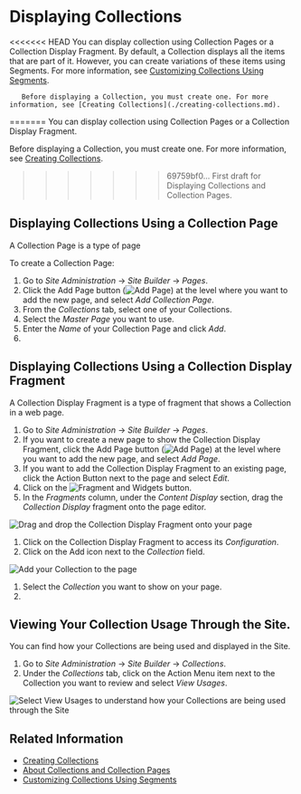 # Displaying Collections

<<<<<<< HEAD
You can display collection using Collection Pages or a Collection Display Fragment. By default, a Collection displays all the items that are part of it. However, you can create variations of these items using Segments. For more information, see [Customizing Collections Using Segments](./customizing-collections-using-segments.md).

```note::
   Before displaying a Collection, you must create one. For more information, see [Creating Collections](./creating-collections.md).
```
=======
You can display collection using Collection Pages or a Collection Display Fragment.

Before displaying a Collection, you must create one. For more information, see [Creating Collections](./creating-collections.md).
>>>>>>> 69759bf0... First draft for Displaying Collections and Collection Pages.

## Displaying Collections Using a Collection Page

A Collection Page is a type of page 

To create a Collection Page:

1. Go to *Site Administration* &rarr; *Site Builder* &rarr; *Pages*.
1. Click the Add Page button (![Add Page](../../../../images/icon-plus.png)) at the level where you want to add the new page, and select *Add Collection Page*.
1. From the *Collections* tab, select one of your Collections.
1. Select the *Master Page* you want to use.
1. Enter the *Name* of your Collection Page and click *Add*.
1. 

## Displaying Collections Using a Collection Display Fragment

A Collection Display Fragment is a type of fragment that shows a Collection in a web page.

1. Go to *Site Administration* &rarr; *Site Builder* &rarr; *Pages*.
1. If you want to create a new page to show the Collection Display Fragment, click the Add Page button (![Add Page](../../../../images/icon-plus.png)) at the level where you want to add the new page, and select *Add Page*.
1. If you want to add the Collection Display Fragment to an existing page, click the Action Button next to the page and select *Edit*.
1. Click on the ![Fragment and Widgets](../icon-view-type-cards.png) button.
1. In the *Fragments* column, under the *Content Display* section, drag the *Collection Display* fragment onto the page editor.

![Drag and drop the Collection Display Fragment onto your page](./displaying-collections-and-collection-pages/03.png)

1. Click on the Collection Display Fragment to access its *Configuration*.
1. Click on the Add icon next to the *Collection* field.

![Add your Collection to the page](./displaying-collections-and-collection-pages/04.png)

1. Select the *Collection* you want to show on your page.
1. 

## Viewing Your Collection Usage Through the Site.

You can find how your Collections are being used and displayed in the Site.

1. Go to *Site Administration* &rarr; *Site Builder* &rarr; *Collections*.
1. Under the *Collections* tab, click on the Action Menu item next to the Collection you want to review and select *View Usages*.

![Select View Usages to understand how your Collections are being used through the Site](./displaying-collections-and-collection-pages/05.png)

## Related Information

* [Creating Collections](./creating-collections.md)
* [About Collections and Collection Pages](./about-collections-and-collection-pages.md)
* [Customizing Collections Using Segments](./customizing-collections-using-segments.md)

